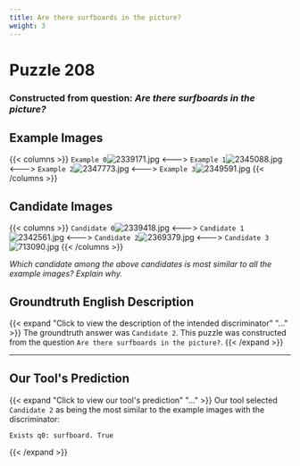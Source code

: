 ```yaml
---
title: Are there surfboards in the picture?
weight: 3
---
```


# Puzzle 208
### Constructed from question: _Are there surfboards in the picture?_


## Example Images
{{< columns >}}
`Example 0`![2339171.jpg](/gqa_images/2339171.jpg)
<--->
`Example 1`![2345088.jpg](/gqa_images/2345088.jpg)
<--->
`Example 2`![2347773.jpg](/gqa_images/2347773.jpg)
<--->
`Example 3`![2349591.jpg](/gqa_images/2349591.jpg)
{{< /columns >}}

## Candidate Images
{{< columns >}}
`Candidate 0`![2339418.jpg](/gqa_images/2339418.jpg)
<--->
`Candidate 1`![2342561.jpg](/gqa_images/2342561.jpg)
<--->
`Candidate 2`![2369379.jpg](/gqa_images/2369379.jpg)
<--->
`Candidate 3`![713090.jpg](/gqa_images/713090.jpg)
{{< /columns >}}

*Which candidate among the above candidates is most similar to all the example images? Explain why.*

## Groundtruth English Description

{{< expand "Click to view the description of the intended discriminator" "..." >}}
The groundtruth answer was `Candidate 2`. This puzzle was constructed from the question `Are there surfboards in the picture?`.
{{< /expand >}}

---

## Our Tool's Prediction

{{< expand "Click to view our tool's prediction" "..." >}}
Our tool selected `Candidate 2` as being the most similar to the example images with the discriminator:
```plaintext
Exists q0: surfboard. True
```
{{< /expand >}}
